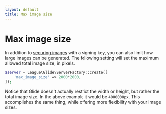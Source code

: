 ```yaml
---
layout: default
title: Max image size
---
```


# Max image size

In addition to [securing images](config/secure-images/) with a signing key, you can also limit how large images can be generated. The following setting will set the maximum allowed total image size, in pixels.

~~~ php
$server = League\Glide\ServerFactory::create([
    'max_image_size' => 2000*2000,
]);
~~~

Notice that Glide doesn't actually restrict the width or height, but rather the total image size. In the above example it would be `4000000px`. This accomplishes the same thing, while offering more flexibility with your image sizes.